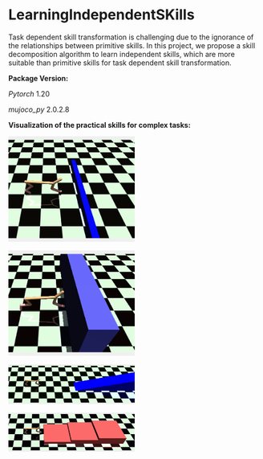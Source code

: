 # LearningIndependentSKills
Task dependent skill transformation is challenging due to the ignorance of the relationships between primitive skills. In this project, we propose a skill decomposition algorithm to learn independent skills, which are more suitable than primitive skills for task dependent skill transformation.


**Package Version:**

_Pytorch_ 1.20

_mujoco_py_ 2.0.2.8

**Visualization of the practical skills for complex tasks:**

<img src="asset/HCH.gif" width="50%" height="50%" alt="" /></p>
<img src="asset/HCC.gif" width="50%" height="50%" alt="" /></p>
<img src="asset/HCA.gif" width="50%" alt="" /></p>
<img src="asset/HCU.gif" width="50%" alt="" /></p>
